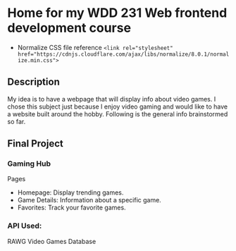 # Home for my WDD 231 Web frontend development course

- Normalize CSS file reference
`<link rel="stylesheet" href="https://cdnjs.cloudflare.com/ajax/libs/normalize/8.0.1/normalize.min.css">`

## Description
My idea is to have a webpage that will display info about video games. I chose this subject just because I enjoy video gaming and would like to have a website built around the hobby. Following is the general info brainstormed so far.

## Final Project
### Gaming Hub
Pages
- Homepage: Display trending games.
- Game Details: Information about a specific game.
- Favorites: Track your favorite games.

### API Used:
RAWG Video Games Database